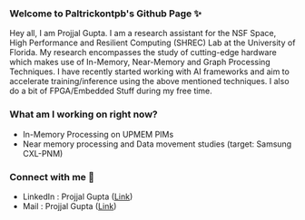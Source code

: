 ### Welcome to Paltrickontpb's Github Page ✨

Hey all, I am Projjal Gupta. I am a research assistant for the NSF Space, High Performance and Resilient Computing (SHREC) Lab at the University of Florida. My research encompasses the study of cutting-edge hardware which makes use of In-Memory, Near-Memory and Graph Processing Techniques. I have recently started working with AI frameworks and aim to accelerate training/inference using the above mentioned techniques. I also do a bit of FPGA/Embedded Stuff during my free time.

### What am I working on right now?
- In-Memory Processing on UPMEM PIMs
- Near memory processing and Data movement studies (target: Samsung CXL-PNM)

### Connect with me 📲
- LinkedIn : Projjal Gupta ([Link](https://www.linkedin.com/in/projjalgupta))
- Mail : Projjal Gupta ([Link](mailto:projjalgupta@hotmail.com))

<!--
**paltrickontpb/paltrickontpb** is a ✨ _special_ ✨ repository because its `README.md` (this file) appears on your GitHub profile.

Here are some ideas to get you started:

- 🔭 I’m currently working on ...
- 🌱 I’m currently learning ...
- 👯 I’m looking to collaborate on ...
- 🤔 I’m looking for help with ...
- 💬 Ask me about ...
- 📫 How to reach me: ...
- 😄 Pronouns: ...
- ⚡ Fun fact: ...
-->
